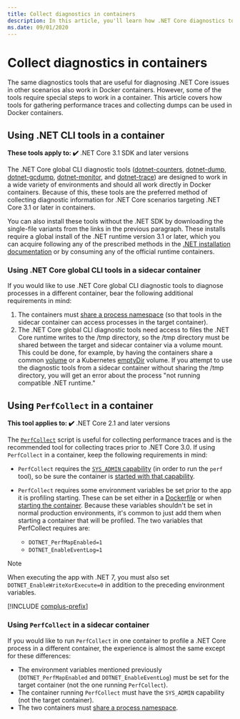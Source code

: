 ```yaml
---
title: Collect diagnostics in containers
description: In this article, you'll learn how .NET Core diagnostics tools can be used in Docker containers.
ms.date: 09/01/2020
---
```


# Collect diagnostics in containers

The same diagnostics tools that are useful for diagnosing .NET Core issues in other scenarios also work in Docker containers. However, some of the tools require special steps to work in a container. This article covers how tools for gathering performance traces and collecting dumps can be used in Docker containers.

## Using .NET CLI tools in a container

**These tools apply to: ✔️** .NET Core 3.1 SDK and later versions

The .NET Core global CLI diagnostic tools ([dotnet-counters](dotnet-counters.md), [dotnet-dump](dotnet-dump.md), [dotnet-gcdump](dotnet-gcdump.md), [dotnet-monitor](dotnet-monitor.md), and [dotnet-trace](dotnet-trace.md)) are designed to work in a wide variety of environments and should all work directly in Docker containers. Because of this, these tools are the preferred method of collecting diagnostic information for .NET Core scenarios targeting .NET Core 3.1 or later in containers.

You can also install these tools without the .NET SDK by downloading the single-file variants from the links in the previous paragraph. These installs require a global install of the .NET runtime version 3.1 or later, which you can acquire following any of the prescribed methods in the [.NET installation documentation](../install/index.yml) or by consuming any of the official runtime containers.

### Using .NET Core global CLI tools in a sidecar container

If you would like to use .NET Core global CLI diagnostic tools to diagnose processes in a different container, bear the following additional requirements in mind:

1. The containers must [share a process namespace](https://docs.docker.com/engine/reference/run/#pid-settings---pid) (so that tools in the sidecar container can access processes in the target container).
2. The .NET Core global CLI diagnostic tools need access to files the .NET Core runtime writes to the /tmp directory, so the /tmp directory must be shared between the target and sidecar container via a volume mount. This could be done, for example, by having the containers share a common [volume](https://docs.docker.com/storage/volumes/#create-and-manage-volumes) or a Kubernetes [emptyDir](https://kubernetes.io/docs/concepts/storage/volumes/#emptydir) volume. If you attempt to use the diagnostic tools from a sidecar container without sharing the /tmp directory, you will get an error about the process "not running compatible .NET runtime."

## Using `PerfCollect` in a container

**This tool applies to: ✔️** .NET Core 2.1 and later versions

The [`PerfCollect`](./trace-perfcollect-lttng.md) script is useful for collecting performance traces and is the recommended tool for collecting traces prior to .NET Core 3.0. If using `PerfCollect` in a container, keep the following requirements in mind:

- `PerfCollect` requires the [`SYS_ADMIN` capability](https://man7.org/linux/man-pages/man7/capabilities.7.html) (in order to run the `perf` tool), so be sure the container is [started with that capability](https://docs.docker.com/engine/reference/run/#runtime-privilege-and-linux-capabilities).

- `PerfCollect` requires some environment variables be set prior to the app it is profiling starting. These can be set either in a [Dockerfile](https://docs.docker.com/engine/reference/builder/#env) or when [starting the container](https://docs.docker.com/engine/reference/run/#env-environment-variables). Because these variables shouldn't be set in normal production environments, it's common to just add them when starting a container that will be profiled. The two variables that PerfCollect requires are:

  - `DOTNET_PerfMapEnabled=1`
  - `DOTNET_EnableEventLog=1`

> [!NOTE]
> When executing the app with .NET 7, you must also set `DOTNET_EnableWriteXorExecute=0` in addition to the preceding environment variables.

  [!INCLUDE [complus-prefix](../../../includes/complus-prefix.md)]

### Using `PerfCollect` in a sidecar container

If you would like to run `PerfCollect` in one container to profile a .NET Core process in a different container, the experience is almost the same except for these differences:

- The environment variables mentioned previously (`DOTNET_PerfMapEnabled` and `DOTNET_EnableEventLog`) must be set for the target container (not the one running `PerfCollect`).
- The container running `PerfCollect` must have the `SYS_ADMIN` capability (not the target container).
- The two containers must [share a process namespace](https://docs.docker.com/engine/reference/run/#pid-settings---pid).
